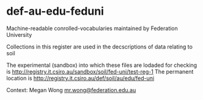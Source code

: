 # def-au-edu-feduni

Machine-readable conrolled-vocabularies maintained by Federation University

Collections in this register are used in the decscriptions of data relating to soil

The experimental (sandbox) into which these files are lodaded for checking is http://registry.it.csiro.au/sandbox/soil/fed-uni/test-reg-1
The permanent location is http://registry.it.csiro.au/def/soil/au/edu/fed-uni

Context: Megan Wong mr.wong@federation.edu.au
